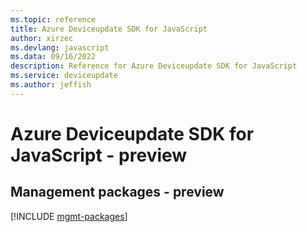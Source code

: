 ```yaml
---
ms.topic: reference
title: Azure Deviceupdate SDK for JavaScript
author: xirzec
ms.devlang: javascript
ms.data: 09/16/2022
description: Reference for Azure Deviceupdate SDK for JavaScript
ms.service: deviceupdate
ms.author: jeffish
---
```

# Azure Deviceupdate SDK for JavaScript - preview

## Management packages - preview
[!INCLUDE [mgmt-packages](deviceupdate-mgmt-index.md)]